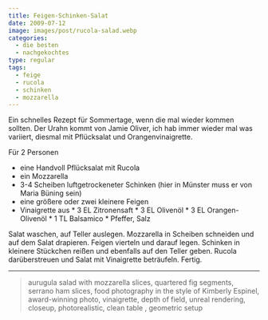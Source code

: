 ```yaml
---
title: Feigen-Schinken-Salat
date: 2009-07-12
image: images/post/rucola-salad.webp
categories: 
  - die besten
  - nachgekochtes
type: regular
tags: 
  - feige
  - rucola
  - schinken
  - mozzarella
---
```


Ein schnelles Rezept für Sommertage, wenn die mal wieder kommen sollten. Der Urahn kommt von Jamie Oliver, ich hab immer wieder mal was variiert, diesmal mit Pflücksalat und Orangenvinaigrette.

Für 2 Personen

* eine Handvoll Pflücksalat mit Rucola
* ein Mozzarella 
* 3-4 Scheiben luftgetrockeneter Schinken (hier in Münster muss er von Maria Büning sein) 
* eine größere oder zwei kleinere Feigen 
* Vinaigrette aus \* 3 EL Zitronensaft \* 3 EL Olivenöl \* 3 EL Orangen-Olivenöl \* 1 TL Balsamico \* Pfeffer, Salz

Salat waschen, auf Teller auslegen. Mozzarella in Scheiben schneiden und auf dem Salat drapieren. Feigen vierteln und darauf legen. Schinken in kleinere Stückchen reißen und ebenfalls auf den Teller geben. Rucola darüberstreuen und Salat mit Vinaigrette beträufeln. Fertig.

----

> aurugula salad with mozzarella slices, quartered fig segments, serrano ham slices, food photography in the style of Kimberly Espinel, award-winning photo, vinaigrette, depth of field, unreal rendering, closeup, photorealistic, clean table , geometric setup